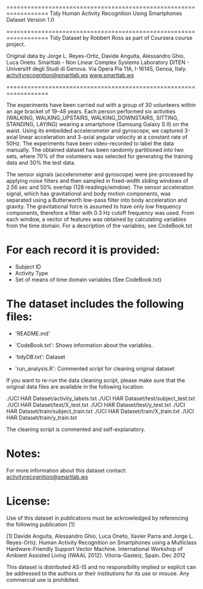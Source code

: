 ==================================================================
Tidy Human Activity Recognition Using Smartphones Dataset
Version 1.0

==================================================================
Tidy Dataset by Robbert Ross as part of Coursera course project.

Original data by Jorge L. Reyes-Ortiz, Davide Anguita, Alessandro Ghio, Luca Oneto.
Smartlab - Non Linear Complex Systems Laboratory
DITEN - Universit‡ degli Studi di Genova.
Via Opera Pia 11A, I-16145, Genoa, Italy.
activityrecognition@smartlab.ws
www.smartlab.ws

==================================================================

The experiments have been carried out with a group of 30 volunteers within an age bracket of 19-48 years. Each person performed six activities (WALKING, WALKING_UPSTAIRS, WALKING_DOWNSTAIRS, SITTING, STANDING, LAYING) wearing a smartphone (Samsung Galaxy S II) on the waist. Using its embedded accelerometer and gyroscope, we captured 3-axial linear acceleration and 3-axial angular velocity at a constant rate of 50Hz. The experiments have been video-recorded to label the data manually. The obtained dataset has been randomly partitioned into two sets, where 70% of the volunteers was selected for generating the training data and 30% the test data. 

The sensor signals (accelerometer and gyroscope) were pre-processed by applying noise filters and then sampled in fixed-width sliding windows of 2.56 sec and 50% overlap (128 readings/window). The sensor acceleration signal, which has gravitational and body motion components, was separated using a Butterworth low-pass filter into body acceleration and gravity. The gravitational force is assumed to have only low frequency components, therefore a filter with 0.3 Hz cutoff frequency was used. From each window, a vector of features was obtained by calculating variables from the time domain. For a description of the variables, see CodeBook.txt

For each record it is provided:
======================================

- Subject ID
- Activity Type
- Set of means of time domain variables (See CodeBook.txt)

The dataset includes the following files:
=========================================

- 'README.md'

- 'CodeBook.txt': Shows information about the variables.

- 'tidyDB.txt': Dataset

- 'run_analysis.R': Commented script for cleaning original dataset

If you want to re-run the data cleaning script, please make sure that the original data files are available in the following location:

./UCI HAR Dataset/activity_labels.txt
./UCI HAR Dataset/test/subject_test.txt
./UCI HAR Dataset/test/X_test.txt
./UCI HAR Dataset/test/y_test.txt
./UCI HAR Dataset/train/subject_train.txt
./UCI HAR Dataset/train/X_train.txt
./UCI HAR Dataset/train/y_train.txt

The cleaning script is commented and self-explanatory.

Notes: 
======
For more information about this dataset contact: activityrecognition@smartlab.ws

License:
========
Use of this dataset in publications must be acknowledged by referencing the following publication [1] 

[1] Davide Anguita, Alessandro Ghio, Luca Oneto, Xavier Parra and Jorge L. Reyes-Ortiz. Human Activity Recognition on Smartphones using a Multiclass Hardware-Friendly Support Vector Machine. International Workshop of Ambient Assisted Living (IWAAL 2012). Vitoria-Gasteiz, Spain. Dec 2012

This dataset is distributed AS-IS and no responsibility implied or explicit can be addressed to the authors or their institutions for its use or misuse. Any commercial use is prohibited.